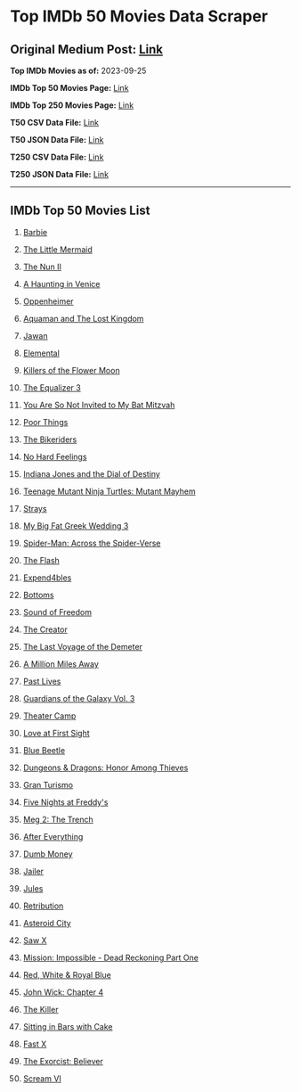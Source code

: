 # Top IMDb 50 Movies Data Scraper

## Original Medium Post: [Link](https://medium.com/@nishantsahoo/which-movie-should-i-watch-5c83a3c0f5b1)

**Top IMDb Movies as of:** 2023-09-25

**IMDb Top 50 Movies Page:** [Link](http://www.imdb.com/search/title?release_date=2023,2023&title_type=feature)

**IMDb Top 250 Movies Page:** [Link](https://www.imdb.com/chart/top/)

**T50 CSV Data File:** [Link](/Data/T50/data.csv)

**T50 JSON Data File:** [Link](/Data/T50/data.json)

**T250 CSV Data File:** [Link](/Data/T250/data.csv)

**T250 JSON Data File:** [Link](/Data/T250/data.json)

---

## IMDb Top 50 Movies List

1. [Barbie](https://www.imdb.com/title/tt1517268/?ref_=adv_li_tt)

2. [The Little Mermaid](https://www.imdb.com/title/tt5971474/?ref_=adv_li_tt)

3. [The Nun II](https://www.imdb.com/title/tt10160976/?ref_=adv_li_tt)

4. [A Haunting in Venice](https://www.imdb.com/title/tt22687790/?ref_=adv_li_tt)

5. [Oppenheimer](https://www.imdb.com/title/tt15398776/?ref_=adv_li_tt)

6. [Aquaman and The Lost Kingdom](https://www.imdb.com/title/tt9663764/?ref_=adv_li_tt)

7. [Jawan](https://www.imdb.com/title/tt15354916/?ref_=adv_li_tt)

8. [Elemental](https://www.imdb.com/title/tt15789038/?ref_=adv_li_tt)

9. [Killers of the Flower Moon](https://www.imdb.com/title/tt5537002/?ref_=adv_li_tt)

10. [The Equalizer 3](https://www.imdb.com/title/tt17024450/?ref_=adv_li_tt)

11. [You Are So Not Invited to My Bat Mitzvah](https://www.imdb.com/title/tt21276878/?ref_=adv_li_tt)

12. [Poor Things](https://www.imdb.com/title/tt14230458/?ref_=adv_li_tt)

13. [The Bikeriders](https://www.imdb.com/title/tt21454134/?ref_=adv_li_tt)

14. [No Hard Feelings](https://www.imdb.com/title/tt15671028/?ref_=adv_li_tt)

15. [Indiana Jones and the Dial of Destiny](https://www.imdb.com/title/tt1462764/?ref_=adv_li_tt)

16. [Teenage Mutant Ninja Turtles: Mutant Mayhem](https://www.imdb.com/title/tt8589698/?ref_=adv_li_tt)

17. [Strays](https://www.imdb.com/title/tt15153532/?ref_=adv_li_tt)

18. [My Big Fat Greek Wedding 3](https://www.imdb.com/title/tt21103300/?ref_=adv_li_tt)

19. [Spider-Man: Across the Spider-Verse](https://www.imdb.com/title/tt9362722/?ref_=adv_li_tt)

20. [The Flash](https://www.imdb.com/title/tt0439572/?ref_=adv_li_tt)

21. [Expend4bles](https://www.imdb.com/title/tt3291150/?ref_=adv_li_tt)

22. [Bottoms](https://www.imdb.com/title/tt17527468/?ref_=adv_li_tt)

23. [Sound of Freedom](https://www.imdb.com/title/tt7599146/?ref_=adv_li_tt)

24. [The Creator](https://www.imdb.com/title/tt11858890/?ref_=adv_li_tt)

25. [The Last Voyage of the Demeter](https://www.imdb.com/title/tt1001520/?ref_=adv_li_tt)

26. [A Million Miles Away](https://www.imdb.com/title/tt21940010/?ref_=adv_li_tt)

27. [Past Lives](https://www.imdb.com/title/tt13238346/?ref_=adv_li_tt)

28. [Guardians of the Galaxy Vol. 3](https://www.imdb.com/title/tt6791350/?ref_=adv_li_tt)

29. [Theater Camp](https://www.imdb.com/title/tt21232992/?ref_=adv_li_tt)

30. [Love at First Sight](https://www.imdb.com/title/tt13444014/?ref_=adv_li_tt)

31. [Blue Beetle](https://www.imdb.com/title/tt9362930/?ref_=adv_li_tt)

32. [Dungeons & Dragons: Honor Among Thieves](https://www.imdb.com/title/tt2906216/?ref_=adv_li_tt)

33. [Gran Turismo](https://www.imdb.com/title/tt4495098/?ref_=adv_li_tt)

34. [Five Nights at Freddy's](https://www.imdb.com/title/tt4589218/?ref_=adv_li_tt)

35. [Meg 2: The Trench](https://www.imdb.com/title/tt9224104/?ref_=adv_li_tt)

36. [After Everything](https://www.imdb.com/title/tt15334488/?ref_=adv_li_tt)

37. [Dumb Money](https://www.imdb.com/title/tt13957560/?ref_=adv_li_tt)

38. [Jailer](https://www.imdb.com/title/tt11663228/?ref_=adv_li_tt)

39. [Jules](https://www.imdb.com/title/tt15428940/?ref_=adv_li_tt)

40. [Retribution](https://www.imdb.com/title/tt6906292/?ref_=adv_li_tt)

41. [Asteroid City](https://www.imdb.com/title/tt14230388/?ref_=adv_li_tt)

42. [Saw X](https://www.imdb.com/title/tt21807222/?ref_=adv_li_tt)

43. [Mission: Impossible - Dead Reckoning Part One](https://www.imdb.com/title/tt9603212/?ref_=adv_li_tt)

44. [Red, White & Royal Blue](https://www.imdb.com/title/tt10172266/?ref_=adv_li_tt)

45. [John Wick: Chapter 4](https://www.imdb.com/title/tt10366206/?ref_=adv_li_tt)

46. [The Killer](https://www.imdb.com/title/tt1136617/?ref_=adv_li_tt)

47. [Sitting in Bars with Cake](https://www.imdb.com/title/tt8452344/?ref_=adv_li_tt)

48. [Fast X](https://www.imdb.com/title/tt5433140/?ref_=adv_li_tt)

49. [The Exorcist: Believer](https://www.imdb.com/title/tt12921446/?ref_=adv_li_tt)

50. [Scream VI](https://www.imdb.com/title/tt17663992/?ref_=adv_li_tt)
